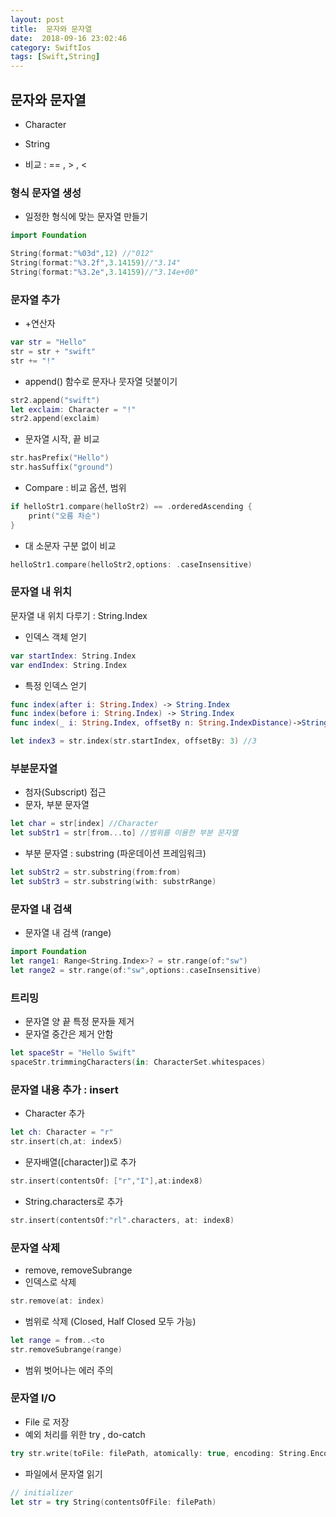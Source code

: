 ```yaml
---
layout: post
title:  문자와 문자열
date:  2018-09-16 23:02:46
category: SwiftIos
tags: [Swift,String]
---
```


## 문자와 문자열

* Character
* String



* 비교 : == , > , < 



### 형식 문자열 생성

* 일정한 형식에 맞는 문자열 만들기

```swift
import Foundation

String(format:"%03d",12) //"012"
String(format:"%3.2f",3.14159)//"3.14"
String(format:"%3.2e",3.14159)//"3.14e+00"
```



### 문자열 추가

* +연산자

```swift
var str = "Hello"
str = str + "swift"
str += "!"
```



* append() 함수로 문자나 뭇자열 덧붙이기

```swift
str2.append("swift")
let exclaim: Character = "!"
str2.append(exclaim)
```



* 문자열 시작, 끝 비교

```swift
str.hasPrefix("Hello")
str.hasSuffix("ground")
```



* Compare : 비교 옵션, 범위 

```swift
if helloStr1.compare(helloStr2) == .orderedAscending {
    print("오름 차순")
}
```



* 대 소문자 구분 없이 비교

```swift
helloStr1.compare(helloStr2,options: .caseInsensitive)
```



### 문자열 내 위치

문자열 내 위치 다루기 : String.Index

* 인덱스 객체 얻기

```swift
var startIndex: String.Index
var endIndex: String.Index
```



* 특정 인덱스 얻기

```swift
func index(after i: String.Index) -> String.Index
func index(before i: String.Index) -> String.Index
func index(_ i: String.Index, offsetBy n: String.IndexDistance)->String.Index
```

```swift
let index3 = str.index(str.startIndex, offsetBy: 3) //3
```



### 부분문자열

* 첨자(Subscript) 접근
* 문자, 부분 문자열

```swift
let char = str[index] //Character
let subStr1 = str[from...to] //범위를 이용한 부분 문자열
```

* 부분 문자열 : substring (파운데이션 프레임워크)

```swift
let subStr2 = str.substring(from:from)
let subStr3 = str.substring(with: substrRange)
```

### 문자열 내 검색

* 문자열 내 검색 (range)

```swift
import Foundation
let range1: Range<String.Index>? = str.range(of:"sw")
let range2 = str.range(of:"sw",options:.caseInsensitive)
```



### 트리밍

* 문자열 양 끝 특정 문자들 제거
* 문자열 중간은 제거 안함

```swift
let spaceStr = "Hello Swift"
spaceStr.trimmingCharacters(in: CharacterSet.whitespaces)
```



### 문자열 내용 추가 : insert

* Character 추가

```swift
let ch: Character = "r"
str.insert(ch,at: index5)
```

* 문자배열([character])로 추가

```swift
str.insert(contentsOf: ["r","I"],at:index8)
```

* String.characters로 추가

```swift
str.insert(contentsOf:"rl".characters, at: index8)
```



### 문자열 삭제

* remove, removeSubrange
* 인덱스로 삭제

```swift
str.remove(at: index)
```

* 범위로 삭제 (Closed, Half Closed 모두 가능)

```swift
let range = from..<to
str.removeSubrange(range)
```

* 범위 벗어나는 에러 주의



### 문자열 I/O

* File 로 저장
* 예외 처리를 위한 try , do-catch

```swift
try str.write(toFile: filePath, atomically: true, encoding: String.Encoding.utf8)
```

* 파일에서 문자열 읽기

```swift
// initializer
let str = try String(contentsOfFile: filePath)
```

